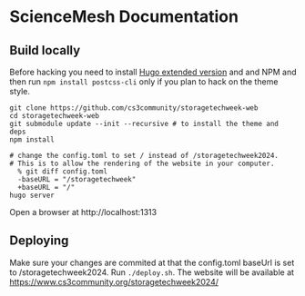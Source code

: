 # ScienceMesh Documentation

## Build locally

Before hacking you need to install [Hugo extended version](https://github.com/gohugoio/hugo/releases) and
and NPM and then run `npm install postcss-cli` only if you plan to hack on the theme style.

```
git clone https://github.com/cs3community/storagetechweek-web
cd storagetechweek-web
git submodule update --init --recursive # to install the theme and deps
npm install

# change the config.toml to set / instead of /storagetechweek2024.
# This is to allow the rendering of the website in your computer.
  % git diff config.toml
  -baseURL = "/storagetechweek"
  +baseURL = "/"
hugo server
```

Open a browser at http://localhost:1313

## Deploying
Make sure your changes are commited at that the config.toml baseUrl is set to /storagetechweek2024.
Run `./deploy.sh`.
The website will be available at https://www.cs3community.org/storagetechweek2024/
